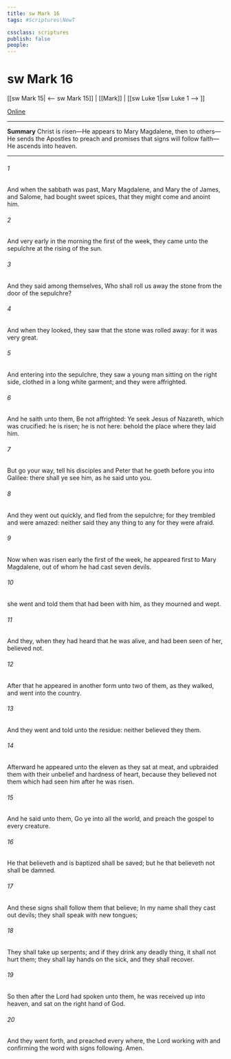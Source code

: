 ```yaml
---
title: sw Mark 16
tags: #Scriptures\NewT

cssclass: scriptures
publish: false
people:
---
```


# sw Mark 16
[[sw Mark 15| <-- sw Mark 15]] | [[Mark]] | [[sw Luke 1|sw Luke 1 --> ]]

[Online](https://churchofjesuschrist.org/study/scriptures/nt/mark/16?lang=eng)

---
__Summary__
Christ is risen—He appears to Mary Magdalene, then to others—He sends the Apostles to preach and promises that signs will follow faith—He ascends into heaven.

---
###### 1 
And when the sabbath was past, Mary Magdalene, and Mary the  of James, and Salome, had bought sweet spices, that they might come and anoint him.

###### 2 
And very early in the morning the first  of the week, they came unto the sepulchre at the rising of the sun.

###### 3 
And they said among themselves, Who shall roll us away the stone from the door of the sepulchre?

###### 4 
And when they looked, they saw that the stone was rolled away: for it was very great.

###### 5 
And entering into the sepulchre, they saw a young man sitting on the right side, clothed in a long white garment; and they were affrighted.

###### 6 
And he saith unto them, Be not affrighted: Ye seek Jesus of Nazareth, which was crucified: he is risen; he is not here: behold the place where they laid him.

###### 7 
But go your way, tell his disciples and Peter that he goeth before you into Galilee: there shall ye see him, as he said unto you.

###### 8 
And they went out quickly, and fled from the sepulchre; for they trembled and were amazed: neither said they any thing to any  for they were afraid.

###### 9 
Now when  was risen early the first  of the week, he appeared first to Mary Magdalene, out of whom he had cast seven devils.

###### 10 
 she went and told them that had been with him, as they mourned and wept.

###### 11 
And they, when they had heard that he was alive, and had been seen of her, believed not.

###### 12 
After that he appeared in another form unto two of them, as they walked, and went into the country.

###### 13 
And they went and told  unto the residue: neither believed they them.

###### 14 
Afterward he appeared unto the eleven as they sat at meat, and upbraided them with their unbelief and hardness of heart, because they believed not them which had seen him after he was risen.

###### 15 
And he said unto them, Go ye into all the world, and preach the gospel to every creature.

###### 16 
He that believeth and is baptized shall be saved; but he that believeth not shall be damned.

###### 17 
And these signs shall follow them that believe; In my name shall they cast out devils; they shall speak with new tongues;

###### 18 
They shall take up serpents; and if they drink any deadly thing, it shall not hurt them; they shall lay hands on the sick, and they shall recover.

###### 19 
So then after the Lord had spoken unto them, he was received up into heaven, and sat on the right hand of God.

###### 20 
And they went forth, and preached every where, the Lord working with  and confirming the word with signs following. Amen.

